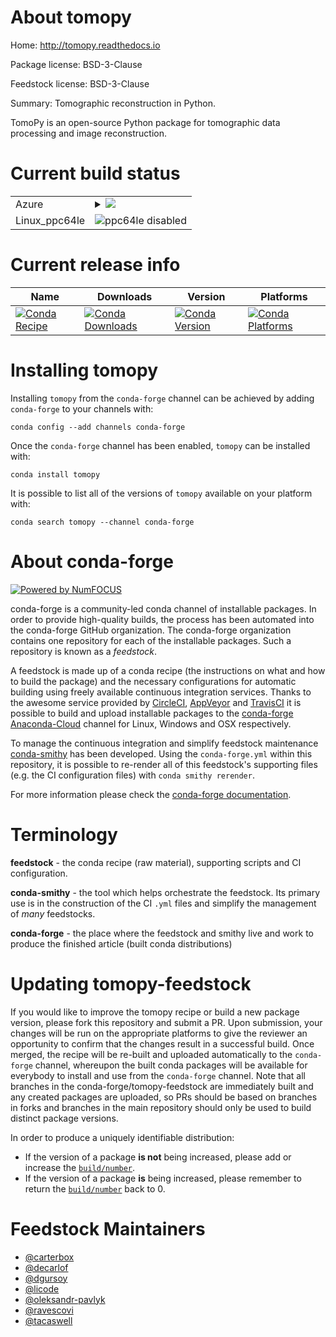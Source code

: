 About tomopy
============

Home: http://tomopy.readthedocs.io

Package license: BSD-3-Clause

Feedstock license: BSD-3-Clause

Summary: Tomographic reconstruction in Python.

TomoPy is an open-source Python package for tomographic data
processing and image reconstruction.


Current build status
====================


<table>
    
  <tr>
    <td>Azure</td>
    <td>
      <details>
        <summary>
          <a href="https://dev.azure.com/conda-forge/feedstock-builds/_build/latest?definitionId=5465&branchName=master">
            <img src="https://dev.azure.com/conda-forge/feedstock-builds/_apis/build/status/tomopy-feedstock?branchName=master">
          </a>
        </summary>
        <table>
          <thead><tr><th>Variant</th><th>Status</th></tr></thead>
          <tbody><tr>
              <td>linux_cuda_compiler_version10.0python3.6.____cpython</td>
              <td>
                <a href="https://dev.azure.com/conda-forge/feedstock-builds/_build/latest?definitionId=5465&branchName=master">
                  <img src="https://dev.azure.com/conda-forge/feedstock-builds/_apis/build/status/tomopy-feedstock?branchName=master&jobName=linux&configuration=linux_cuda_compiler_version10.0python3.6.____cpython" alt="variant">
                </a>
              </td>
            </tr><tr>
              <td>linux_cuda_compiler_version10.0python3.7.____cpython</td>
              <td>
                <a href="https://dev.azure.com/conda-forge/feedstock-builds/_build/latest?definitionId=5465&branchName=master">
                  <img src="https://dev.azure.com/conda-forge/feedstock-builds/_apis/build/status/tomopy-feedstock?branchName=master&jobName=linux&configuration=linux_cuda_compiler_version10.0python3.7.____cpython" alt="variant">
                </a>
              </td>
            </tr><tr>
              <td>linux_cuda_compiler_version10.0python3.8.____cpython</td>
              <td>
                <a href="https://dev.azure.com/conda-forge/feedstock-builds/_build/latest?definitionId=5465&branchName=master">
                  <img src="https://dev.azure.com/conda-forge/feedstock-builds/_apis/build/status/tomopy-feedstock?branchName=master&jobName=linux&configuration=linux_cuda_compiler_version10.0python3.8.____cpython" alt="variant">
                </a>
              </td>
            </tr><tr>
              <td>linux_cuda_compiler_version10.1python3.6.____cpython</td>
              <td>
                <a href="https://dev.azure.com/conda-forge/feedstock-builds/_build/latest?definitionId=5465&branchName=master">
                  <img src="https://dev.azure.com/conda-forge/feedstock-builds/_apis/build/status/tomopy-feedstock?branchName=master&jobName=linux&configuration=linux_cuda_compiler_version10.1python3.6.____cpython" alt="variant">
                </a>
              </td>
            </tr><tr>
              <td>linux_cuda_compiler_version10.1python3.7.____cpython</td>
              <td>
                <a href="https://dev.azure.com/conda-forge/feedstock-builds/_build/latest?definitionId=5465&branchName=master">
                  <img src="https://dev.azure.com/conda-forge/feedstock-builds/_apis/build/status/tomopy-feedstock?branchName=master&jobName=linux&configuration=linux_cuda_compiler_version10.1python3.7.____cpython" alt="variant">
                </a>
              </td>
            </tr><tr>
              <td>linux_cuda_compiler_version10.1python3.8.____cpython</td>
              <td>
                <a href="https://dev.azure.com/conda-forge/feedstock-builds/_build/latest?definitionId=5465&branchName=master">
                  <img src="https://dev.azure.com/conda-forge/feedstock-builds/_apis/build/status/tomopy-feedstock?branchName=master&jobName=linux&configuration=linux_cuda_compiler_version10.1python3.8.____cpython" alt="variant">
                </a>
              </td>
            </tr><tr>
              <td>linux_cuda_compiler_version10.2python3.6.____cpython</td>
              <td>
                <a href="https://dev.azure.com/conda-forge/feedstock-builds/_build/latest?definitionId=5465&branchName=master">
                  <img src="https://dev.azure.com/conda-forge/feedstock-builds/_apis/build/status/tomopy-feedstock?branchName=master&jobName=linux&configuration=linux_cuda_compiler_version10.2python3.6.____cpython" alt="variant">
                </a>
              </td>
            </tr><tr>
              <td>linux_cuda_compiler_version10.2python3.7.____cpython</td>
              <td>
                <a href="https://dev.azure.com/conda-forge/feedstock-builds/_build/latest?definitionId=5465&branchName=master">
                  <img src="https://dev.azure.com/conda-forge/feedstock-builds/_apis/build/status/tomopy-feedstock?branchName=master&jobName=linux&configuration=linux_cuda_compiler_version10.2python3.7.____cpython" alt="variant">
                </a>
              </td>
            </tr><tr>
              <td>linux_cuda_compiler_version10.2python3.8.____cpython</td>
              <td>
                <a href="https://dev.azure.com/conda-forge/feedstock-builds/_build/latest?definitionId=5465&branchName=master">
                  <img src="https://dev.azure.com/conda-forge/feedstock-builds/_apis/build/status/tomopy-feedstock?branchName=master&jobName=linux&configuration=linux_cuda_compiler_version10.2python3.8.____cpython" alt="variant">
                </a>
              </td>
            </tr><tr>
              <td>linux_cuda_compiler_version9.2python3.6.____cpython</td>
              <td>
                <a href="https://dev.azure.com/conda-forge/feedstock-builds/_build/latest?definitionId=5465&branchName=master">
                  <img src="https://dev.azure.com/conda-forge/feedstock-builds/_apis/build/status/tomopy-feedstock?branchName=master&jobName=linux&configuration=linux_cuda_compiler_version9.2python3.6.____cpython" alt="variant">
                </a>
              </td>
            </tr><tr>
              <td>linux_cuda_compiler_version9.2python3.7.____cpython</td>
              <td>
                <a href="https://dev.azure.com/conda-forge/feedstock-builds/_build/latest?definitionId=5465&branchName=master">
                  <img src="https://dev.azure.com/conda-forge/feedstock-builds/_apis/build/status/tomopy-feedstock?branchName=master&jobName=linux&configuration=linux_cuda_compiler_version9.2python3.7.____cpython" alt="variant">
                </a>
              </td>
            </tr><tr>
              <td>linux_cuda_compiler_version9.2python3.8.____cpython</td>
              <td>
                <a href="https://dev.azure.com/conda-forge/feedstock-builds/_build/latest?definitionId=5465&branchName=master">
                  <img src="https://dev.azure.com/conda-forge/feedstock-builds/_apis/build/status/tomopy-feedstock?branchName=master&jobName=linux&configuration=linux_cuda_compiler_version9.2python3.8.____cpython" alt="variant">
                </a>
              </td>
            </tr><tr>
              <td>linux_cuda_compiler_versionNonepython3.6.____cpython</td>
              <td>
                <a href="https://dev.azure.com/conda-forge/feedstock-builds/_build/latest?definitionId=5465&branchName=master">
                  <img src="https://dev.azure.com/conda-forge/feedstock-builds/_apis/build/status/tomopy-feedstock?branchName=master&jobName=linux&configuration=linux_cuda_compiler_versionNonepython3.6.____cpython" alt="variant">
                </a>
              </td>
            </tr><tr>
              <td>linux_cuda_compiler_versionNonepython3.7.____cpython</td>
              <td>
                <a href="https://dev.azure.com/conda-forge/feedstock-builds/_build/latest?definitionId=5465&branchName=master">
                  <img src="https://dev.azure.com/conda-forge/feedstock-builds/_apis/build/status/tomopy-feedstock?branchName=master&jobName=linux&configuration=linux_cuda_compiler_versionNonepython3.7.____cpython" alt="variant">
                </a>
              </td>
            </tr><tr>
              <td>linux_cuda_compiler_versionNonepython3.8.____cpython</td>
              <td>
                <a href="https://dev.azure.com/conda-forge/feedstock-builds/_build/latest?definitionId=5465&branchName=master">
                  <img src="https://dev.azure.com/conda-forge/feedstock-builds/_apis/build/status/tomopy-feedstock?branchName=master&jobName=linux&configuration=linux_cuda_compiler_versionNonepython3.8.____cpython" alt="variant">
                </a>
              </td>
            </tr><tr>
              <td>osx_python3.6.____cpython</td>
              <td>
                <a href="https://dev.azure.com/conda-forge/feedstock-builds/_build/latest?definitionId=5465&branchName=master">
                  <img src="https://dev.azure.com/conda-forge/feedstock-builds/_apis/build/status/tomopy-feedstock?branchName=master&jobName=osx&configuration=osx_python3.6.____cpython" alt="variant">
                </a>
              </td>
            </tr><tr>
              <td>osx_python3.7.____cpython</td>
              <td>
                <a href="https://dev.azure.com/conda-forge/feedstock-builds/_build/latest?definitionId=5465&branchName=master">
                  <img src="https://dev.azure.com/conda-forge/feedstock-builds/_apis/build/status/tomopy-feedstock?branchName=master&jobName=osx&configuration=osx_python3.7.____cpython" alt="variant">
                </a>
              </td>
            </tr><tr>
              <td>osx_python3.8.____cpython</td>
              <td>
                <a href="https://dev.azure.com/conda-forge/feedstock-builds/_build/latest?definitionId=5465&branchName=master">
                  <img src="https://dev.azure.com/conda-forge/feedstock-builds/_apis/build/status/tomopy-feedstock?branchName=master&jobName=osx&configuration=osx_python3.8.____cpython" alt="variant">
                </a>
              </td>
            </tr><tr>
              <td>win_python3.6.____cpython</td>
              <td>
                <a href="https://dev.azure.com/conda-forge/feedstock-builds/_build/latest?definitionId=5465&branchName=master">
                  <img src="https://dev.azure.com/conda-forge/feedstock-builds/_apis/build/status/tomopy-feedstock?branchName=master&jobName=win&configuration=win_python3.6.____cpython" alt="variant">
                </a>
              </td>
            </tr><tr>
              <td>win_python3.7.____cpython</td>
              <td>
                <a href="https://dev.azure.com/conda-forge/feedstock-builds/_build/latest?definitionId=5465&branchName=master">
                  <img src="https://dev.azure.com/conda-forge/feedstock-builds/_apis/build/status/tomopy-feedstock?branchName=master&jobName=win&configuration=win_python3.7.____cpython" alt="variant">
                </a>
              </td>
            </tr>
          </tbody>
        </table>
      </details>
    </td>
  </tr>
  <tr>
    <td>Linux_ppc64le</td>
    <td>
      <img src="https://img.shields.io/badge/ppc64le-disabled-lightgrey.svg" alt="ppc64le disabled">
    </td>
  </tr>
</table>

Current release info
====================

| Name | Downloads | Version | Platforms |
| --- | --- | --- | --- |
| [![Conda Recipe](https://img.shields.io/badge/recipe-tomopy-green.svg)](https://anaconda.org/conda-forge/tomopy) | [![Conda Downloads](https://img.shields.io/conda/dn/conda-forge/tomopy.svg)](https://anaconda.org/conda-forge/tomopy) | [![Conda Version](https://img.shields.io/conda/vn/conda-forge/tomopy.svg)](https://anaconda.org/conda-forge/tomopy) | [![Conda Platforms](https://img.shields.io/conda/pn/conda-forge/tomopy.svg)](https://anaconda.org/conda-forge/tomopy) |

Installing tomopy
=================

Installing `tomopy` from the `conda-forge` channel can be achieved by adding `conda-forge` to your channels with:

```
conda config --add channels conda-forge
```

Once the `conda-forge` channel has been enabled, `tomopy` can be installed with:

```
conda install tomopy
```

It is possible to list all of the versions of `tomopy` available on your platform with:

```
conda search tomopy --channel conda-forge
```


About conda-forge
=================

[![Powered by NumFOCUS](https://img.shields.io/badge/powered%20by-NumFOCUS-orange.svg?style=flat&colorA=E1523D&colorB=007D8A)](http://numfocus.org)

conda-forge is a community-led conda channel of installable packages.
In order to provide high-quality builds, the process has been automated into the
conda-forge GitHub organization. The conda-forge organization contains one repository
for each of the installable packages. Such a repository is known as a *feedstock*.

A feedstock is made up of a conda recipe (the instructions on what and how to build
the package) and the necessary configurations for automatic building using freely
available continuous integration services. Thanks to the awesome service provided by
[CircleCI](https://circleci.com/), [AppVeyor](https://www.appveyor.com/)
and [TravisCI](https://travis-ci.com/) it is possible to build and upload installable
packages to the [conda-forge](https://anaconda.org/conda-forge)
[Anaconda-Cloud](https://anaconda.org/) channel for Linux, Windows and OSX respectively.

To manage the continuous integration and simplify feedstock maintenance
[conda-smithy](https://github.com/conda-forge/conda-smithy) has been developed.
Using the ``conda-forge.yml`` within this repository, it is possible to re-render all of
this feedstock's supporting files (e.g. the CI configuration files) with ``conda smithy rerender``.

For more information please check the [conda-forge documentation](https://conda-forge.org/docs/).

Terminology
===========

**feedstock** - the conda recipe (raw material), supporting scripts and CI configuration.

**conda-smithy** - the tool which helps orchestrate the feedstock.
                   Its primary use is in the construction of the CI ``.yml`` files
                   and simplify the management of *many* feedstocks.

**conda-forge** - the place where the feedstock and smithy live and work to
                  produce the finished article (built conda distributions)


Updating tomopy-feedstock
=========================

If you would like to improve the tomopy recipe or build a new
package version, please fork this repository and submit a PR. Upon submission,
your changes will be run on the appropriate platforms to give the reviewer an
opportunity to confirm that the changes result in a successful build. Once
merged, the recipe will be re-built and uploaded automatically to the
`conda-forge` channel, whereupon the built conda packages will be available for
everybody to install and use from the `conda-forge` channel.
Note that all branches in the conda-forge/tomopy-feedstock are
immediately built and any created packages are uploaded, so PRs should be based
on branches in forks and branches in the main repository should only be used to
build distinct package versions.

In order to produce a uniquely identifiable distribution:
 * If the version of a package **is not** being increased, please add or increase
   the [``build/number``](https://conda.io/docs/user-guide/tasks/build-packages/define-metadata.html#build-number-and-string).
 * If the version of a package **is** being increased, please remember to return
   the [``build/number``](https://conda.io/docs/user-guide/tasks/build-packages/define-metadata.html#build-number-and-string)
   back to 0.

Feedstock Maintainers
=====================

* [@carterbox](https://github.com/carterbox/)
* [@decarlof](https://github.com/decarlof/)
* [@dgursoy](https://github.com/dgursoy/)
* [@licode](https://github.com/licode/)
* [@oleksandr-pavlyk](https://github.com/oleksandr-pavlyk/)
* [@ravescovi](https://github.com/ravescovi/)
* [@tacaswell](https://github.com/tacaswell/)

